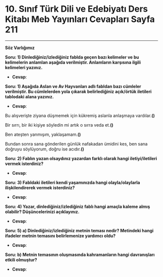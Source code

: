 # 10. Sınıf Türk Dili ve Edebiyatı Ders Kitabı Meb Yayınları Cevapları Sayfa 211

---

**Söz Varlığımız**

**Soru: 1) Dinlediğiniz/izlediğiniz fablda geçen bazı kelimeler ve bu kelimelerin anlamlan aşağıda verilmiştir. Anlamların karşısına ilgili kelimeleri yazınız.**

-   **Cevap**:

**Soru: 1) Aşağıda Aslan ve Av Hayvanları adlı fabldan bazı cümleler verilmiştir. Bu cümlelerden yola çıkarak belirlediğiniz açık/örtük iletileri tablodaki alana yazınız.**

-   **Cevap**:

Bu alışverişte ziyana düşmemek için kükremiş aslanla anlaşmaya vardılar.**()**

 Bir sırrı, bir iki kişiye söyledin mi artık o sırra veda et.**()**

 Ben ateşten yanmışım, yaklaşamam.**()**

 Bundan sonra sana gönderilen günlük nafakadan ümidini kes, ben sana doğruyu söylüyorum, doğru ise acıdır.**()**

**Soru: 2) Fablın yazan olsaydınız yazardan farklı olarak hangi iletiyi/iletileri vermek isterdiniz?**

-   **Cevap**:

**Soru: 3) Fabldaki iletileri kendi yaşamınızda hangi olayla/olaylarla ilişkilendirerek vermek isterdiniz?**

-   **Cevap**:

**Soru: 4) Yazar, dinlediğiniz/izlediğiniz fablı hangi amaçla kaleme almış olabilir? Düşüncelerinizi açıklayınız.**

-   **Cevap**:

**Soru: 5) a) Dinlediğiniz/izlediğiniz metnin teması nedir? Metindeki hangi ifadeler metnin temasını belirlemenize yardımcı oldu?**

-   **Cevap**:

**Soru: b) Metnin temasının oluşmasında kahramanların hangi davranışları etkili olmuştur?**

-   **Cevap**: